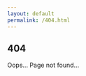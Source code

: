 ```yaml
---
layout: default
permalink: /404.html
---
```


<div class="fof">
  <h2>404</h2>
  <p>Oops... Page not found...</p>
</div>
